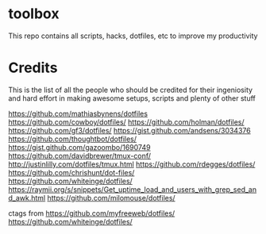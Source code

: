 toolbox
=======

This repo contains all scripts, hacks, dotfiles, etc to improve my productivity

Credits
=======
This is the list of all the people who should be credited
for their ingeniosity and hard effort in making awesome setups, scripts and plenty of other stuff

https://github.com/mathiasbynens/dotfiles
https://github.com/cowboy/dotfiles/
https://github.com/holman/dotfiles/
https://github.com/gf3/dotfiles/
https://gist.github.com/andsens/3034376
https://github.com/thoughtbot/dotfiles/
https://gist.github.com/gazoombo/1690749
https://github.com/davidbrewer/tmux-conf/
http://justinlilly.com/dotfiles/tmux.html
https://github.com/rdegges/dotfiles/
https://github.com/chrishunt/dot-files/
https://github.com/whiteinge/dotfiles/
https://raymii.org/s/snippets/Get_uptime_load_and_users_with_grep_sed_and_awk.html
https://github.com/milomouse/dotfiles/

ctags from
https://github.com/myfreeweb/dotfiles/
https://github.com/whiteinge/dotfiles/